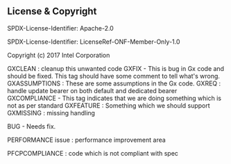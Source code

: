 License & Copyright
----

SPDX-License-Identifier: Apache-2.0

SPDX-License-Identifier: LicenseRef-ONF-Member-Only-1.0

Copyright (c) 2017 Intel Corporation


GXCLEAN : cleanup this unwanted code
GXFIX - This is bug in Gx code and should be fixed. This tag should have some comment to tell what's wrong. 
GXASSUMPTIONS : These are some assumptions in the Gx code.
GXREQ : handle update bearer on both default and dedicated bearer 
GXCOMPLIANCE - This tag indicates that we are doing something which is not as per standard
GXFEATURE : Something which we should support
GXMISSING : missing handling

BUG - Needs fix.  

PERFORMANCE issue : performance improvement area

PFCPCOMPLIANCE : code which is not compliant with spec 

